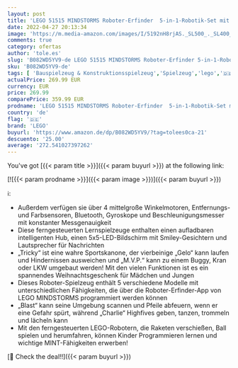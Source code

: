 ```yaml
---
layout: post
title: 'LEGO 51515 MINDSTORMS Roboter-Erfinder  5-in-1-Robotik-Set mit App-Fernsteuerung  Programmierbar Und Interaktiv  Programmieren Lernen'
date: 2022-04-27 20:13:34
image: 'https://m.media-amazon.com/images/I/5192nH8rjAS._SL500_._SL400_.jpg'
comments: true
category: ofertas
author: 'tole.es'
slug: 'B082WD5YV9-de LEGO 51515 MINDSTORMS Roboter-Erfinder 5-in-1-Robotik-Set...'
sku: 'B082WD5YV9-de'
tags: [ 'Bauspielzeug & Konstruktionsspielzeug','Spielzeug','lego','🇩🇪', ]
actualPrice: 269.99 EUR
currency: EUR
price: 269.99
comparePrice: 359.99 EUR
prodname: 'LEGO 51515 MINDSTORMS Roboter-Erfinder  5-in-1-Robotik-Set mit App-Fernsteuerung  Programmierbar Und Interaktiv  Programmieren Lernen'
country: 'de'
flag: '🇩🇪'
brand: 'LEGO'
buyurl: 'https://www.amazon.de/dp/B082WD5YV9/?tag=tolees0ca-21'
descuento: '25.00'
average: '272.541027397262'
---
```


You've got [{{< param title >}}]({{< param buyurl >}}) at the following link:

[![{{< param prodname >}}]({{< param image >}})]({{< param buyurl >}})

ℹ️:

- Außerdem verfügen sie über 4 mittelgroße Winkelmotoren, Entfernungs- und Farbsensoren, Bluetooth, Gyroskope und Beschleunigungsmesser mit konstanter Messgenauigkeit
- Diese ferngesteuerten Lernspielzeuge enthalten einen aufladbaren intelligenten Hub, einen 5x5-LED-Bildschirm mit Smiley-Gesichtern und Lautsprecher für Nachrichten
- „Tricky“ ist eine wahre Sportskanone, der vierbeinige „Gelo“ kann laufen und Hindernissen ausweichen und „M.V.P.“ kann zu einem Buggy, Kran oder LKW umgebaut werden! Mit den vielen Funktionen ist es ein spannendes Weihnachtsgeschenk für Mädchen und Jungen
- Dieses Roboter-Spielzeug enthält 5 verschiedene Modelle mit unterschiedlichen Fähigkeiten, die über die Roboter-Erfinder-App von LEGO MINDSTORMS programmiert werden können
- „Blast“ kann seine Umgebung scannen und Pfeile abfeuern, wenn er eine Gefahr spürt, während „Charlie“ Highfives geben, tanzen, trommeln und lächeln kann
- Mit den ferngesteuerten LEGO-Robotern, die Raketen verschießen, Ball spielen und herumfahren, können Kinder Programmieren lernen und wichtige MINT-Fähigkeiten erwerben!

[🛒 Check the deal!!]({{< param buyurl >}})
